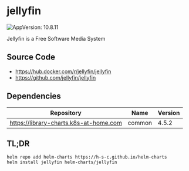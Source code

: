# jellyfin

![AppVersion: 10.8.11](https://img.shields.io/badge/AppVersion-10.8.11-informational?style=flat-square)

Jellyfin is a Free Software Media System

## Source Code

* <https://hub.docker.com/r/jellyfin/jellyfin>
* <https://github.com/jellyfin/jellyfin>

## Dependencies

| Repository | Name | Version |
|------------|------|---------|
| https://library-charts.k8s-at-home.com | common | 4.5.2 |

## TL;DR

```console
helm repo add helm-charts https://h-s-c.github.io/helm-charts
helm install jellyfin helm-charts/jellyfin
```

